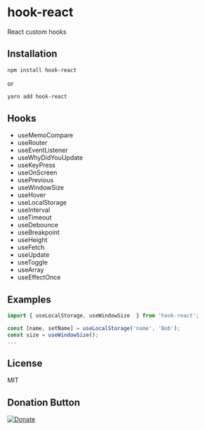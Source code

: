 # hook-react
React custom hooks

## Installation

```bash
npm install hook-react
```
or
```bash
yarn add hook-react
```

## Hooks
- useMemoCompare
- useRouter
- useEventListener
- useWhyDidYouUpdate
- useKeyPress
- useOnScreen
- usePrevious
- useWindowSize
- useHover
- useLocalStorage
- useInterval
- useTimeout
- useDebounce
- useBreakpoint
- useHeight
- useFetch
- useUpdate
- useToggle
- useArray
- useEffectOnce

## Examples

```javascript
import { useLocalStorage, useWindowSize  } from 'hook-react';

const [name, setName] = useLocalStorage('name', 'Bob');
const size = useWindowSize();
...
```


## License
MIT

## Donation Button

[![Donate](https://img.shields.io/badge/Donate-PayPal-green.svg)](https://www.paypal.com/cgi-bin/webscr?cmd=_s-xclick&hosted_button_id=YYZQ6ZRZ3EW5C)

